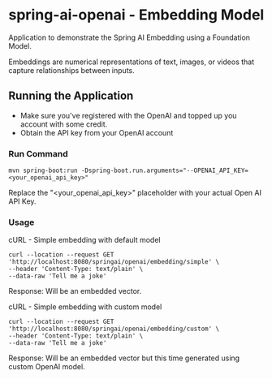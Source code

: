 # spring-ai-openai - Embedding Model

Application to demonstrate the Spring AI Embedding using a Foundation Model.

Embeddings are numerical representations of text, images, or videos that capture relationships between inputs.

## Running the Application 
- Make sure you've registered with the OpenAI and topped up you account with some credit.
- Obtain the API key from your OpenAI account

### Run Command
```
mvn spring-boot:run -Dspring-boot.run.arguments="--OPENAI_API_KEY=<your_openai_api_key>"
```

Replace the "<your_openai_api_key>" placeholder with your actual Open AI API Key.

### Usage 

cURL - Simple embedding with default model
```
curl --location --request GET 'http://localhost:8080/springai/openai/embedding/simple' \
--header 'Content-Type: text/plain' \
--data-raw 'Tell me a joke'
```

Response: Will be an embedded vector. 

cURL - Simple embedding with custom model
```
curl --location --request GET 'http://localhost:8080/springai/openai/embedding/custom' \
--header 'Content-Type: text/plain' \
--data-raw 'Tell me a joke'
```

Response: Will be an embedded vector but this time generated using custom OpenAI model. 
